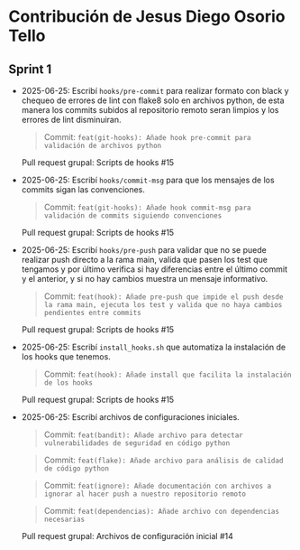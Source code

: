 # Contribución de Jesus Diego Osorio Tello 

## Sprint 1

- 2025-06-25: Escribí `hooks/pre-commit` para realizar formato con black y chequeo de errores de lint con flake8 solo en archivos python, de esta manera los commits subidos al repositorio remoto seran limpios y los errores de lint disminuiran.

    >Commit: `feat(git-hooks): Añade hook pre-commit para validación de archivos python`

    Pull request grupal: Scripts de hooks #15

- 2025-06-25: Escribí `hooks/commit-msg` para que los mensajes de los commits sigan las convenciones.

    >Commit: `feat(git-hooks): Añade hook commit-msg para validación de commits siguiendo convenciones`

    Pull request grupal: Scripts de hooks #15

- 2025-06-25: Escribí `hooks/pre-push` para validar que no se puede realizar push directo a la rama main, valida que pasen los test que tengamos y por último verifica si hay diferencias entre el último commit y el anterior, y si no hay cambios muestra un mensaje informativo. 

  >Commit: `feat(hook): Añade pre-push que impide el push desde la rama main, ejecuta los test y valida que no haya cambios pendientes entre commits`

  Pull request grupal: Scripts de hooks #15

- 2025-06-25: Escribí `install_hooks.sh` que automatiza la instalación de los hooks que tenemos.

    >Commit: `feat(hook): Añade install que facilita la instalación de los hooks`

  Pull request grupal: Scripts de hooks #15 

- 2025-06-25: Escribí archivos de configuraciones iniciales.

    >Commit: `feat(bandit): Añade archivo para detectar vulnerabilidades de seguridad en código python
`

    >Commit: `feat(flake): Añade archivo para análisis de calidad de código python`

    >Commit: `feat(ignore): Añade documentación con archivos a ignorar al hacer push a nuestro repositorio remoto`

    >Commit: `feat(dependencias): Añade archivo con dependencias necesarias`

  Pull request grupal: Archivos de configuración inicial #14 

    
